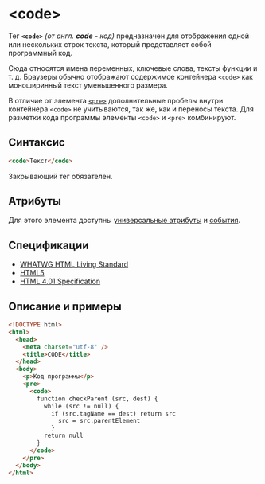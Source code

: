# &lt;code&gt;

Тег **`<code>`** _(от англ. **code** - код)_ предназначен для отображения одной или нескольких строк текста, который представляет собой программный код.

Сюда относятся имена переменных, ключевые слова, тексты функции и т. д. Браузеры обычно отображают содержимое контейнера `<code>` как моноширинный текст уменьшенного размера.

В отличие от элемента [`<pre>`](/html/pre/) дополнительные пробелы внутри контейнера `<code>` не учитываются, так же, как и переносы текста. Для разметки кода программы элементы `<code>` и `<pre>` комбинируют.

## Синтаксис

```html
<code>Текст</code>
```

Закрывающий тег обязателен.

## Атрибуты

Для этого элемента доступны [универсальные атрибуты](/lib/uni-attr/) и [события](/lib/events/).

## Спецификации

- [WHATWG HTML Living Standard](https://html.spec.whatwg.org/multipage/semantics.html#the-code-element)
- [HTML5](http://www.w3.org/TR/html5/text-level-semantics.html#the-code-element)
- [HTML 4.01 Specification](http://www.w3.org/TR/html401/struct/text.html#h-9.2.1)

## Описание и примеры

```html
<!DOCTYPE html>
<html>
  <head>
    <meta charset="utf-8" />
    <title>CODE</title>
  </head>
  <body>
    <p>Код программы</p>
    <pre>
	  <code>
		function checkParent (src, dest) {
		  while (src != null) {
			if (src.tagName == dest) return src
		      src = src.parentElement
			}
		  return null
		}
	  </code>
	</pre>
  </body>
</html>
```
